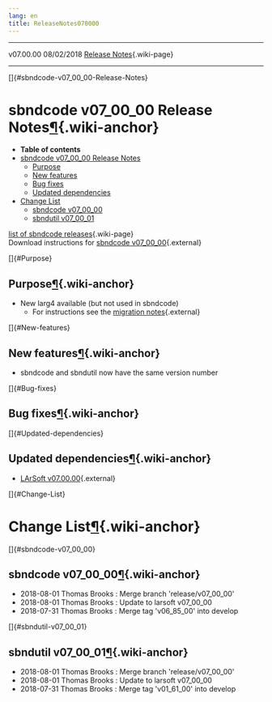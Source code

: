 ```yaml
---
lang: en
title: ReleaseNotes070000
---
```


  ----------- ------------ -- -- ------------------------------------------------------
  v07.00.00   08/02/2018         [Release Notes](ReleaseNotes070000.html){.wiki-page}
  ----------- ------------ -- -- ------------------------------------------------------

[]{#sbndcode-v07_00_00-Release-Notes}

sbndcode v07\_00\_00 Release Notes[¶](#sbndcode-v07_00_00-Release-Notes){.wiki-anchor}
======================================================================================

-   **Table of contents**
-   [sbndcode v07\_00\_00 Release
    Notes](#sbndcode-v07_00_00-Release-Notes)
    -   [Purpose](#Purpose)
    -   [New features](#New-features)
    -   [Bug fixes](#Bug-fixes)
    -   [Updated dependencies](#Updated-dependencies)
-   [Change List](#Change-List)
    -   [sbndcode v07\_00\_00](#sbndcode-v07_00_00)
    -   [sbndutil v07\_00\_01](#sbndutil-v07_00_01)

[list of sbndcode
releases](List_of_SBND_code_releases.html){.wiki-page}\
Download instructions for [sbndcode
v07\_00\_00](http://scisoft.fnal.gov/scisoft/bundles/sbnd/v07_00_00/sbndcode-v07_00_00.html){.external}

[]{#Purpose}

Purpose[¶](#Purpose){.wiki-anchor}
----------------------------------

-   New larg4 available (but not used in sbndcode)
    -   For instructions see the [migration
        notes](https://cdcvs.fnal.gov/redmine/projects/larsoft/wiki/LArG4_Migration_Notes){.external}

[]{#New-features}

New features[¶](#New-features){.wiki-anchor}
--------------------------------------------

-   sbndcode and sbndutil now have the same version number

[]{#Bug-fixes}

Bug fixes[¶](#Bug-fixes){.wiki-anchor}
--------------------------------------

[]{#Updated-dependencies}

Updated dependencies[¶](#Updated-dependencies){.wiki-anchor}
------------------------------------------------------------

-   [LArSoft
    v07.00.00](https://cdcvs.fnal.gov/redmine/projects/larsoft/wiki/ReleaseNotes070000){.external}

[]{#Change-List}

Change List[¶](#Change-List){.wiki-anchor}
==========================================

[]{#sbndcode-v07_00_00}

sbndcode v07\_00\_00[¶](#sbndcode-v07_00_00){.wiki-anchor}
----------------------------------------------------------

-   2018-08-01 Thomas Brooks : Merge branch \'release/v07\_00\_00\'
-   2018-08-01 Thomas Brooks : Update to larsoft v07\_00\_00
-   2018-07-31 Thomas Brooks : Merge tag \'v06\_85\_00\' into develop

[]{#sbndutil-v07_00_01}

sbndutil v07\_00\_01[¶](#sbndutil-v07_00_01){.wiki-anchor}
----------------------------------------------------------

-   2018-08-01 Thomas Brooks : Merge branch \'release/v07\_00\_00\'
-   2018-08-01 Thomas Brooks : Update to larsoft v07\_00\_00
-   2018-07-31 Thomas Brooks : Merge tag \'v01\_61\_00\' into develop
